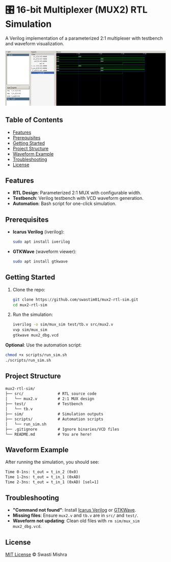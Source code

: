 

# 🎛️ 16-bit Multiplexer (MUX2) RTL Simulation

A Verilog implementation of a parameterized 2:1 multiplexer with testbench and waveform visualization.

![Waveform Example](Screenshot.png) 

## Table of Contents
- [Features](#features)
- [Prerequisites](#prerequisites)
- [Getting Started](#getting-started)
- [Project Structure](#project-structure)
- [Waveform Example](#waveform-example)
- [Troubleshooting](#troubleshooting)
- [License](#license)

## Features
- **RTL Design**: Parameterized 2:1 MUX with configurable width.
- **Testbench**: Verilog testbench with VCD waveform generation.
- **Automation**: Bash script for one-click simulation.

## Prerequisites
- **Icarus Verilog** (iverilog):  
  ```bash
  sudo apt install iverilog
  ```
- **GTKWave** (waveform viewer):  
  ```bash
  sudo apt install gtkwave
  ```

## Getting Started
1. Clone the repo:
   ```bash
   git clone https://github.com/swastim01/mux2-rtl-sim.git
   cd mux2-rtl-sim
   ```

2. Run the simulation:
   ```bash
   iverilog -o sim/mux_sim test/tb.v src/mux2.v
   vvp sim/mux_sim
   gtkwave mux2_dbg.vcd
   ```

**Optional**: Use the automation script:
```bash
chmod +x scripts/run_sim.sh
./scripts/run_sim.sh
```

## Project Structure
```
mux2-rtl-sim/
├── src/               # RTL source code
│   └── mux2.v         # 2:1 MUX design
├── test/              # Testbench
│   └── tb.v           
├── sim/               # Simulation outputs
├── scripts/           # Automation scripts
│   └── run_sim.sh     
├── .gitignore         # Ignore binaries/VCD files
└── README.md          # You are here! 
```

## Waveform Example
After running the simulation, you should see:
```
Time 0-1ns: t_out = t_in_2 (0x0)
Time 1-2ns: t_out = t_in_1 (0xAD) 
Time 2-3ns: t_out = t_in_1 (0xAD) [sel=1]
```

## Troubleshooting
- **"Command not found"**: Install [Icarus Verilog](#prerequisites) or [GTKWave](#prerequisites).
- **Missing files**: Ensure `mux2.v` and `tb.v` are in `src/` and `test/`.
- **Waveform not updating**: Clean old files with `rm sim/mux_sim mux2_dbg.vcd`.

## License
[MIT License](LICENSE) © Swasti Mishra

